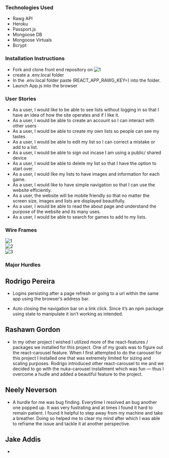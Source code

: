 ### Technologies Used

- Rawg API
- Heroku
- Passport.js
- Mongoose DB
- Mongoose Virtuals
- Bcrypt

### Installation Instructions

- Fork and clone front end repository on ![1](https://github.com/Davinki-Coders/Project-3-fe)
- create a .env.local folder
- In the .env.local folder paste (REACT_APP_RAWG_KEY=<api key>) into the folder.
- Launch App.js into the browser 

### User Stories

-  As a user, I would like to be able to see lists without logging in so that I have an idea of how the site operates and if I like it.
-  As a user, I would be able to create an account so I can interact with other users
-  As a user, I would be able to create my own lists so people can see my tastes 
-  As a user, I would be able to edit my list so I can correct a mistake or add to a list.
-  As a user, I would be able to sign out incase I am using a public/ shared device
-  As a user, I would be able to delete my list so that I have the option to start over.
-  As a user, I would like my lists to have images and information for each game.
-  As a user, I would like to have simple navigation so that I can use the website efficiently. 
-  As a user, the website will be mobile friendly so that no matter the screen size, images and lists are displayed beautifully.
-  As a user, I would be able to read the about page and understand the purpose of the website and its many uses. 
-  As a user, I would be able to search for games to add to my lists.

### Wire Frames

![1](https://media.git.generalassemb.ly/user/31365/files/e3fca700-2768-11eb-98ee-32ab0e98a25a)\
![2](https://media.git.generalassemb.ly/user/31365/files/e4953d80-2768-11eb-8293-bf7ddd1991ce)\
![3](https://media.git.generalassemb.ly/user/31365/files/e4953d80-2768-11eb-874b-60695f97f433)

### Major Hurdles

## Rodrigo Pereira
- Logins persisting after a page refresh or going to a url within the same app using the browser’s address bar.

- Auto closing the navigation bar on a link click. Since it’s an npm package using state to manipulate it isn’t working as intended.

## Rashawn Gordon

- In my other project I wished I utilized more of the react-features / packages we installed for this project. One of my goals was to figure out the react-carousel feature. When I first attempted to do the carousel for this project I installed one that was extremely limited for sizing and scaling purposes. Rodrigo introduced other react-carousel to me and we decided to go with the nuka-carousel installment which was fun — thus I overcome a hudle and added a beautiful feature to the project.

## Neely Neverson

- A hurdle for me was bug finding. Everytime I resolved an bug another one popped up. It was very fustrating and at times I found it hard to remain patient. I found it helpful to step away from my machine and take a breather. Doing so helped me to clear my mind after which I was able to reframe the issue and tackle it at another perspective.

## Jake Addis

-
